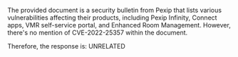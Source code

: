 The provided document is a security bulletin from Pexip that lists various vulnerabilities affecting their products, including Pexip Infinity, Connect apps, VMR self-service portal, and Enhanced Room Management. However, there's no mention of CVE-2022-25357 within the document.

Therefore, the response is:
UNRELATED